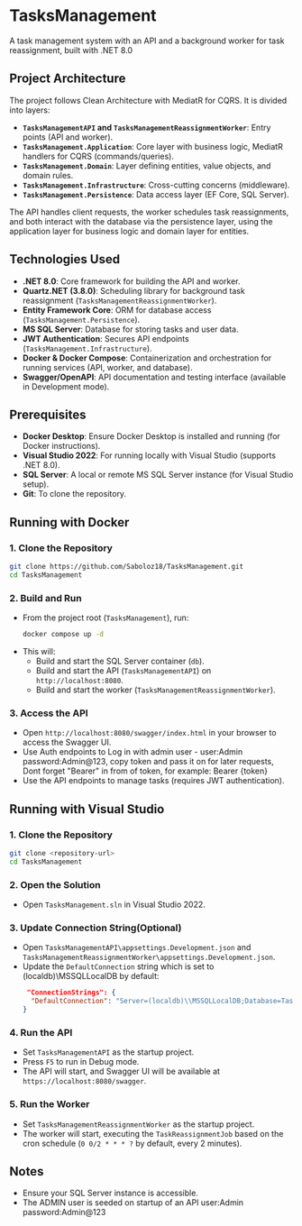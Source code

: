 # TasksManagement

A task management system with an API and a background worker for task reassignment, built with .NET 8.0 

## Project Architecture

The project follows Clean Architecture with MediatR for CQRS. It is divided into layers:

- **`TasksManagementAPI` and `TasksManagementReassignmentWorker`**: Entry points (API and worker).
- **`TasksManagement.Application`**: Core layer with business logic, MediatR handlers for CQRS (commands/queries).
- **`TasksManagement.Domain`**: Layer defining entities, value objects, and domain rules.
- **`TasksManagement.Infrastructure`**: Cross-cutting concerns (middleware).
- **`TasksManagement.Persistence`**: Data access layer (EF Core, SQL Server).

The API handles client requests, the worker schedules task reassignments, and both interact with the database via the persistence layer, using the application layer for business logic and domain layer for entities.

## Technologies Used

- **.NET 8.0**: Core framework for building the API and worker.
- **Quartz.NET (3.8.0)**: Scheduling library for background task reassignment (`TasksManagementReassignmentWorker`).
- **Entity Framework Core**: ORM for database access (`TasksManagement.Persistence`).
- **MS SQL Server**: Database for storing tasks and user data.
- **JWT Authentication**: Secures API endpoints (`TasksManagement.Infrastructure`).
- **Docker & Docker Compose**: Containerization and orchestration for running services (API, worker, and database).
- **Swagger/OpenAPI**: API documentation and testing interface (available in Development mode).

## Prerequisites

- **Docker Desktop**: Ensure Docker Desktop is installed and running (for Docker instructions).
- **Visual Studio 2022**: For running locally with Visual Studio (supports .NET 8.0).
- **SQL Server**: A local or remote MS SQL Server instance (for Visual Studio setup).
- **Git**: To clone the repository.

## Running with Docker

### 1. Clone the Repository
```bash
git clone https://github.com/Saboloz18/TasksManagement.git
cd TasksManagement
```

### 2. Build and Run
- From the project root (`TasksManagement`), run:
  ```bash
  docker compose up -d
  ```
- This will:
  - Build and start the SQL Server container (`db`).
  - Build and start the API (`TasksManagementAPI`) on `http://localhost:8080`.
  - Build and start the worker (`TasksManagementReassignmentWorker`).

### 3. Access the API
- Open `http://localhost:8080/swagger/index.html` in your browser to access the Swagger UI.
- Use Auth endpoints to Log in with admin user - user:Admin password:Admin@123, copy token and pass it on for later requests, Dont forget "Bearer" in from of token, for example: Bearer {token}
- Use the API endpoints to manage tasks (requires JWT authentication).


## Running with Visual Studio

### 1. Clone the Repository
```bash
git clone <repository-url>
cd TasksManagement
```

### 2. Open the Solution
- Open `TasksManagement.sln` in Visual Studio 2022.

### 3. Update Connection String(Optional)
- Open `TasksManagementAPI\appsettings.Development.json` and `TasksManagementReassignmentWorker\appsettings.Development.json`.
- Update the `DefaultConnection` string which is set to (localdb)\\MSSQLLocalDB by default:
  ```json
   "ConnectionStrings": {
    "DefaultConnection": "Server=(localdb)\\MSSQLLocalDB;Database=TasksManagement;Trusted_Connection=True;"
  }
  ```
### 4. Run the API
- Set `TasksManagementAPI` as the startup project.
- Press `F5` to run in Debug mode.
- The API will start, and Swagger UI will be available at `https://localhost:8080/swagger`.

### 5. Run the Worker
- Set `TasksManagementReassignmentWorker` as the startup project.
- The worker will start, executing the `TaskReassignmentJob` based on the cron schedule (`0 0/2 * * * ?` by default, every 2 minutes).


## Notes
- Ensure your SQL Server instance is accessible.
- The ADMIN user is seeded on startup of an API user:Admin password:Admin@123
